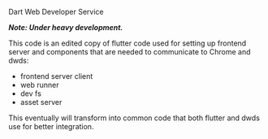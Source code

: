 Dart Web Developer Service

__*Note: Under heavy development.*__

This code is an edited copy of flutter code used for setting up frontend server
and components that are needed to communicate to Chrome and dwds:

- frontend server client
- web runner
- dev fs
- asset server

This eventually will transform into common code that both flutter and dwds use
for better integration.
